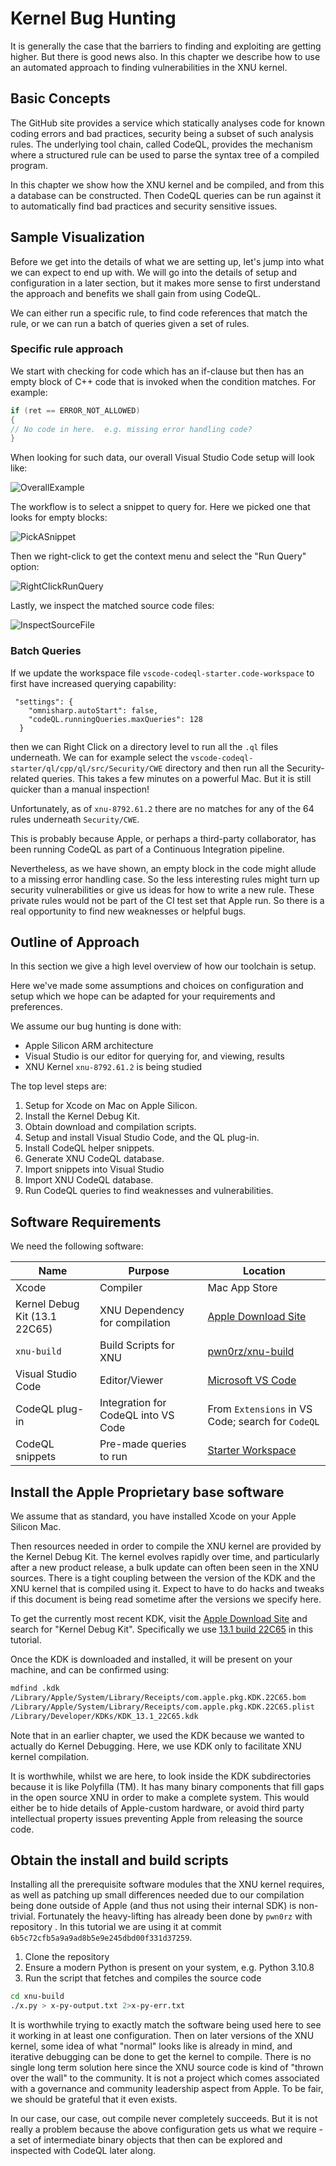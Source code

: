# Kernel Bug Hunting

It is generally the case that the barriers to finding and exploiting are getting higher.  But there is good news also.
In this chapter we describe how to use an automated approach to finding vulnerabilities in the XNU kernel.

## Basic Concepts

The GitHub site provides a service which statically analyses code for known coding errors and bad practices, security being
a subset of such analysis rules.  The underlying tool chain, called CodeQL, provides the mechanism where a structured rule
can be used to parse the syntax tree of a compiled program.

In this chapter we show how the XNU kernel and be compiled, and from this a database can be constructed.  Then CodeQL queries
can be run against it to automatically find bad practices and security sensitive issues.

## Sample Visualization

Before we get into the details of what we are setting up, let's jump into what we can expect to end up with.
We will go into the details of setup and configuration in a later section, but it makes more sense to first understand
the approach and benefits we shall gain from using CodeQL.

We can either run a specific rule, to find code references that match the rule, or we can run a batch of queries
given a set of rules.

### Specific rule approach

We start with checking for code which has an if-clause but then has an empty block of C++ code that is invoked when
the condition matches.  For example:
```c
if (ret == ERROR_NOT_ALLOWED)
{
// No code in here.  e.g. missing error handling code?
}
```

When looking for such data, our overall Visual Studio Code setup will look like:

![OverallExample](overallExample.png)

The workflow is to select a snippet to query for.  Here we picked one that looks for empty blocks:

![PickASnippet](pickingASnippet.png)

Then we right-click to get the context menu and select the "Run Query" option:

![RightClickRunQuery](rightClickRunQuery.png)

Lastly, we inspect the matched source code files:

![InspectSourceFile](matchInSourceCode.png)

### Batch Queries

If we update the workspace file `vscode-codeql-starter.code-workspace` to first have increased querying capability:
```
 "settings": {
    "omnisharp.autoStart": false,
    "codeQL.runningQueries.maxQueries": 128
  }
```

then we can Right Click on a directory level to run all the `.ql` files underneath.  We can for example select the
`vscode-codeql-starter/ql/cpp/ql/src/Security/CWE` directory and then run all the Security-related queries.  This takes
a few minutes on a powerful Mac.  But it is still quicker than a manual inspection! 

Unfortunately, as of `xnu-8792.61.2` there are no matches for any of the 64 rules underneath `Security/CWE`.

This is probably because Apple, or perhaps a third-party collaborator, has been running CodeQL as part
of a Continuous Integration pipeline.

Nevertheless, as we have shown, an empty block in the code might allude to a missing error handling case.  So the
less interesting rules might turn up security vulnerabilities or give us ideas for how to write a new rule.  These
private rules would not be part of the CI test set that Apple run.  So there is a real opportunity to find new
weaknesses or helpful bugs.

## Outline of Approach

In this section we give a high level overview of how our toolchain is setup.

Here we've made some assumptions and choices on configuration and setup which we hope can be adapted for your requirements and preferences.

We assume our bug hunting is done with:

- Apple Silicon ARM architecture
- Visual Studio is our editor for querying for, and viewing, results
- XNU Kernel `xnu-8792.61.2` is being studied

The top level steps are:

1. Setup for Xcode on Mac on Apple Silicon.
1. Install the Kernel Debug Kit.
1. Obtain download and compilation scripts.
1. Setup and install Visual Studio Code, and the QL plug-in.
1. Install CodeQL helper snippets.
1. Generate XNU CodeQL database.
1. Import snippets into Visual Studio
1. Import XNU CodeQL database.
1. Run CodeQL queries to find weaknesses and vulnerabilities. 

## Software Requirements

We need the following software:

| Name | Purpose | Location |
| -- | -- | -- |
| Xcode | Compiler | Mac App Store |
| Kernel Debug Kit (13.1 22C65) | XNU Dependency for compilation | [Apple Download Site](https://developer.apple.com/download/all/) |
| `xnu-build` | Build Scripts for XNU | [pwn0rz/xnu-build](https://github.com/pwn0rz/xnu-build) |
| Visual Studio Code | Editor/Viewer | [Microsoft VS Code](https://code.visualstudio.com) |
| CodeQL plug-in | Integration for CodeQL into VS Code | From `Extensions` in VS Code; search for `CodeQL` |
| CodeQL snippets | Pre-made queries to run | [Starter Workspace](https://github.com/github/vscode-codeql-starter/) |

## Install the Apple Proprietary base software

We assume that as standard, you have installed Xcode on your Apple Silicon Mac.

Then resources needed in order to compile the XNU kernel are provided by the Kernel Debug Kit.  The kernel evolves rapidly over time, and particularly after a new product release, a bulk update can often been seen in the XNU sources.  There is a tight coupling between the version of the KDK and the XNU kernel that is compiled using it.  Expect to have to do hacks and tweaks if this document is being read sometime after the versions we specify here.

To get the currently most recent KDK, visit the [Apple Download Site](https://developer.apple.com/download/all/) and search for "Kernel Debug Kit".
Specifically we use [13.1 build 22C65](https://download.developer.apple.com/macOS/Kernel_Debug_Kit_13.1_build_22C65/Kernel_Debug_Kit_13.1_build_22C65.dmg) in this tutorial.

Once the KDK is downloaded and installed, it will be present on your machine, and can be confirmed using:
```sh
mdfind .kdk
/Library/Apple/System/Library/Receipts/com.apple.pkg.KDK.22C65.bom
/Library/Apple/System/Library/Receipts/com.apple.pkg.KDK.22C65.plist
/Library/Developer/KDKs/KDK_13.1_22C65.kdk
```

Note that in an earlier chapter, we used the KDK because we wanted to actually do Kernel Debugging.  Here, we use KDK only to facilitate XNU kernel compilation.

It is worthwhile, whilst we are here, to look inside the KDK subdirectories because it is like Polyfilla (TM).  It has many binary components that fill gaps in the open source XNU in order to make a complete system.  This would either be to hide details of Apple-custom hardware, or avoid third party intellectual property issues preventing Apple from releasing the source code.

## Obtain the install and build scripts

Installing all the prerequisite software modules that the XNU kernel requires, as well as patching up small differences needed due to our compilation being done outside of Apple (and thus not using their internal SDK) is non-trivial.  Fortunately the heavy-lifting has already been done by `pwn0rz` with repository [](https://github.com/pwn0rz/xnu-build).  In this tutorial we are using it at commit `6b5c72cfb5a9a9ad8b5e9e245dbd00f331d37259`.

1.  Clone the repository [](https://github.com/pwn0rz/xnu-build)
1.  Ensure a modern Python is present on your system, e.g. Python 3.10.8
1.  Run the script that fetches and compiles the source code
```sh
cd xnu-build
./x.py > x-py-output.txt 2>x-py-err.txt
```

It is worthwhile trying to exactly match the software being used here to see it working in at least one configuration.  Then on later versions of the XNU kernel, some idea of what "normal" looks like is already in mind, and iterative debugging can be done to get the kernel to compile.  There is no single long term solution here since the XNU source code is kind of "thrown over the wall" to the community.  It is not a project which comes associated with a governance and community leadership aspect from Apple.  To be fair, we should be grateful that it even exists.

In our case, our case, out compile never completely succeeds.  But it is not really a problem because the above configuration gets us what we require - a set of intermediate binary objects that then can be explored and inspected with CodeQL later along.
